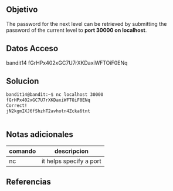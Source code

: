 
## Objetivo
The password for the next level can be retrieved by submitting the password of the current level to **port 30000 on localhost**.
## Datos Acceso
bandit14
fGrHPx402xGC7U7rXKDaxiWFTOiF0ENq
## Solucion
```bash
bandit14@bandit:~$ nc localhost 30000
fGrHPx402xGC7U7rXKDaxiWFTOiF0ENq
Correct!
jN2kgmIXJ6fShzhT2avhotn4Zcka6tnt



```
## Notas adicionales
| comando |  descripcion|
|---|----|
|nc|it helps specify a port|



## Referencias



